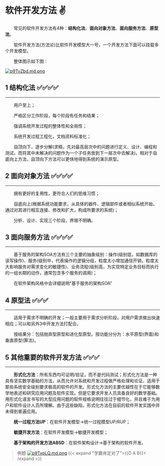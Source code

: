 # 软件开发方法 ✌

&emsp;&emsp;常见的软件开发方法有4种：**结构化法**、**面向对象方法**、**面向服务方法**、**原型法**。

&emsp;&emsp;软件开发方法(方法论)比软件开发模型大一号，一个开发方法下面可以挂载多个开发模型。

&emsp;&emsp;整体图示如下图：

[![p9TvZbd.md.png](https://s1.ax1x.com/2023/05/24/p9TvZbd.md.png)](https://imgse.com/i/p9TvZbd)

## 1 结构化法 ✅✅✅✅

---

&emsp;&emsp;用户至上；

&emsp;&emsp;严格区分工作阶段，每个阶段有任务和结果；

&emsp;&emsp;强调系统开发过程的整体性和全局性；

&emsp;&emsp;系统开发过程工程化，文档资料标准化；

&emsp;&emsp;自顶向下，逐步分解(求精，先对最高层次中的问题进行定义、设计、编程和测试，而将其中未解决的问题作为一个子任务放到下一层次中去解决)。相对于自底向上方法，自顶向下方法可以更快地得到系统的演示原型。

## 2 面向对象方法 ✅✅✅✅

---

&emsp;&emsp;拥有更好的复用性，更符合人们的思维习惯；

&emsp;&emsp;自底向上(根据系统功能要求，从具体的器件、逻辑部件或者相似系统开始，通过对其进行相互连接、修改和扩大，构成所要求的系统)；

&emsp;&emsp;分析、设计、实现三个阶段，界限不明确。

## 3 面向服务方法 ✅✅✅✅

---

&emsp;&emsp;基于服务的架构SOA方法有三个主要的抽象级别：操作(级别低，如数据库的读写操作)、服务(级别中，代表操作的逻辑分组，粒度太小增加通信开销，粒度太大影响服务对需求变化的敏捷性)、业务流程(级别高，为实现特定业务目标而执行的一组长期的动作，通常包含多个服务的调用)；

&emsp;&emsp;在软件架构风格中会详细说明“基于服务的架构SOA”

## 4 原型法 ✅✅✅

---

&emsp;&emsp;适用于需求不明确的开发；一般主要用于需求分析阶段，对用户需求做出快速相应；可以和另外3中开发方法打配合。

&emsp;&emsp;按结果分：包括抛弃型原型和进化型原型。按功能分分为：水平原型(界面)和垂直原型(算法)。

## 5 其他重要的软件开发方法 ✅✅✅

---

&emsp;&emsp;**形式化方法**：所有东西均可证明/验证，而不是代码测试；形式化方法是一种具有坚实数学基础的方法，从而允许对系统和开发过程做严格处理和论证，适用于那些系统安全级别要求极高的软件的开发。形式化方法的主要优越性在于它能够数学地表述和研究应用问题及软件实现。但是它要求开发人员具备良好的数学基础。用形式化语言书写的大型应用问题的软件规格说明往往过于细节化，并且难于为用户和软件设计人员所理解。由于这些缺陷，形式化方法在目前的软件开发实践中并未得到普遍应用。

&emsp;&emsp;**统一过程方法UP**：在软件开发模型->统一过程模型UP/RUP；

&emsp;&emsp;**敏捷开发方法**：在软件开发模型->敏捷开发模型；

&emsp;&emsp;**基于架构的开发方法ABSD**：在软件架构设计->基于架构的软件开发。

>例题
[![p9TxpLQ.md.png](https://s1.ax1x.com/2023/05/24/p9TxpLQ.md.png)](https://imgse.com/i/p9TxpLQ)
{{< expand "学霸肯定对了">}}D A B{{< /expand >}}
